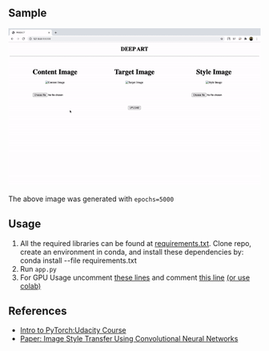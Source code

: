 
## Sample
<p align="center">
  <img src="Images/sample.gif" alt="deep-art"></img>
</p>

The above image was generated with `epochs=5000`


## Usage
1. All the required libraries can be found at [requirements.txt](https://github.com/keshav-b/Deep-Art/blob/master/requirements.txt). Clone repo, create an environment in conda, and install these dependencies by: conda install --file requirements.txt
2. Run `app.py`
3. For GPU Usage uncomment [these lines](https://github.com/keshav-b/Deep-Art/blob/45099fcd6c9439bfddace2dfdca85205bf939ec4/style_transfer.py#L73-L75) and comment [this line](https://github.com/keshav-b/Deep-Art/blob/45099fcd6c9439bfddace2dfdca85205bf939ec4/style_transfer.py#L76) [(or use colab)](https://github.com/keshav-b/Deep-Art/blob/master/Style_Transfer.ipynb)


## References
* [Intro to PyTorch:Udacity Course](https://classroom.udacity.com/courses/ud188)
* [Paper: Image Style Transfer Using Convolutional Neural Networks](https://www.cv-foundation.org/openaccess/content_cvpr_2016/papers/Gatys_Image_Style_Transfer_CVPR_2016_paper.pdf)
